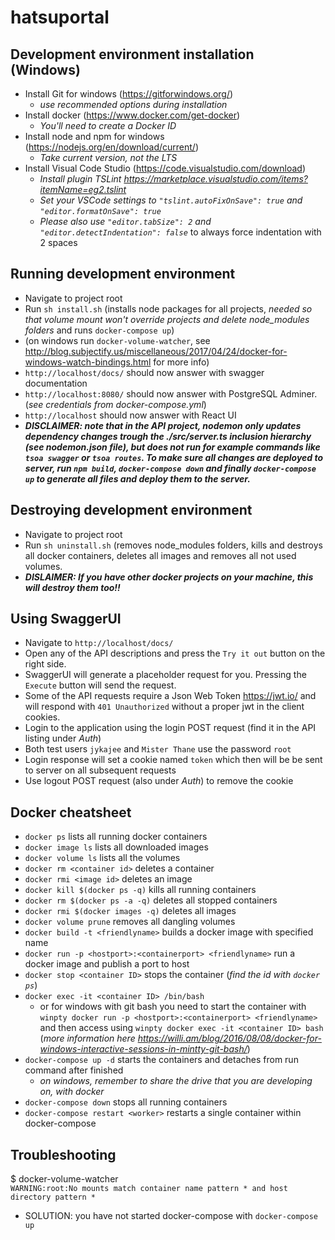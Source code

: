 # hatsuportal

## Development environment installation (Windows)

- Install Git for windows (https://gitforwindows.org/)
  - _use recommended options during installation_
- Install docker (https://www.docker.com/get-docker)
  - _You'll need to create a Docker ID_
- Install node and npm for windows (https://nodejs.org/en/download/current/)
  - _Take current version, not the LTS_
- Install Visual Code Studio (https://code.visualstudio.com/download)
  - _Install plugin TSLint https://marketplace.visualstudio.com/items?itemName=eg2.tslint_
  - _Set your VSCode settings to `"tslint.autoFixOnSave": true` and `"editor.formatOnSave": true`_
  - _Please also use `"editor.tabSize": 2` and `"editor.detectIndentation": false`_ to always force indentation with 2 spaces

## Running development environment

- Navigate to project root
- Run `sh install.sh` (installs node packages for all projects, _needed so that volume mount won't override projects and delete node_modules folders_ and runs `docker-compose up`)
- (on windows run `docker-volume-watcher`, see http://blog.subjectify.us/miscellaneous/2017/04/24/docker-for-windows-watch-bindings.html for more info)
- `http://localhost/docs/` should now answer with swagger documentation
- `http://localhost:8080/` should now answer with PostgreSQL Adminer. (_see credentials from docker-compose.yml_)
- `http://localhost` should now answer with React UI
- **_DISCLAIMER: note that in the API project, nodemon only updates dependency changes trough the ./src/server.ts inclusion hierarchy (_see nodemon.json file_), but does not run for example commands like `tsoa swagger` or `tsoa routes`. To make sure all changes are deployed to server, run `npm build`, `docker-compose down` and finally `docker-compose up` to generate all files and deploy them to the server._**


## Destroying development environment

- Navigate to project root
- Run `sh uninstall.sh` (removes node_modules folders, kills and destroys all docker containers, deletes all images and removes all not used volumes.
- **_DISLAIMER: If you have other docker projects on your machine, this will destroy them too!!_**


## Using SwaggerUI

- Navigate to `http://localhost/docs/`
- Open any of the API descriptions and press the `Try it out` button on the right side.
- SwaggerUI will generate a placeholder request for you. Pressing the `Execute` button will send the request.
- Some of the API requests require a Json Web Token https://jwt.io/ and will respond with `401 Unauthorized` without a proper jwt in the client cookies.
- Login to the application using the login POST request (find it in the API listing under _Auth_)
- Both test users `jykajee` and `Mister Thane` use the password `root`
- Login response will set a cookie named `token` which then will be be sent to server on all subsequent requests
- Use logout POST request (also under _Auth_) to remove the cookie

## Docker cheatsheet

- `docker ps` lists all running docker containers
- `docker image ls` lists all downloaded images
- `docker volume ls` lists all the volumes
- `docker rm <container id>` deletes a container
- `docker rmi <image id>` deletes an image
- `docker kill $(docker ps -q)` kills all running containers
- `docker rm $(docker ps -a -q)` deletes all stopped containers
- `docker rmi $(docker images -q)` deletes all images
- `docker volume prune` removes all dangling volumes
- `docker build -t <friendlyname>` builds a docker image with specified name
- `docker run -p <hostport>:<containerport> <friendlyname>` run a docker image and publish a port to host
- `docker stop <container ID>` stops the container (_find the id with `docker ps`_)
- `docker exec -it <container ID> /bin/bash`
  - or for windows with git bash you need to start the container with `winpty docker run -p <hostport>:<containerport> <friendlyname>` and then access using `winpty docker exec -it <container ID> bash` (_more information here https://willi.am/blog/2016/08/08/docker-for-windows-interactive-sessions-in-mintty-git-bash/_)
- `docker-compose up -d` starts the containers and detaches from run command after finished
  - _on windows, remember to share the drive that you are developing on, with docker_
- `docker-compose down` stops all running containers
- `docker-compose restart <worker>` restarts a single container within docker-compose

## Troubleshooting

$ docker-volume-watcher \
`WARNING:root:No mounts match container name pattern * and host directory pattern *`

- SOLUTION: you have not started docker-compose with `docker-compose up`
